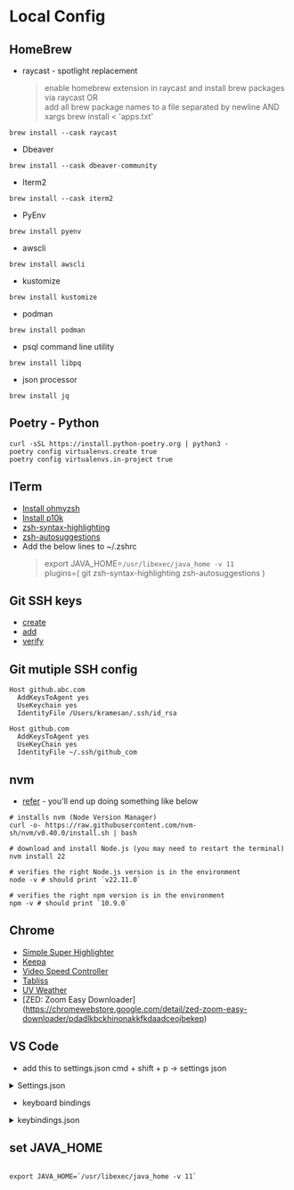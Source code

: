 # Local Config

## HomeBrew

- raycast - spotlight replacement <br>
  > enable homebrew extension in raycast and install brew packages via raycast OR <br>
  > add all brew package names to a file separated by newline AND <br>
  > xargs brew install < 'apps.txt' <br>

```console
brew install --cask raycast
```

- Dbeaver

```console
brew install --cask dbeaver-community
```

- Iterm2

```console
brew install --cask iterm2
```

- PyEnv

```console
brew install pyenv
```

- awscli

```console
brew install awscli
```

- kustomize

```console
brew install kustomize
```

- podman

```console
brew install podman
```

- psql command line utility

```console
brew install libpq
```

- json processor

```console
brew install jq
```

## Poetry - Python

```
curl -sSL https://install.python-poetry.org | python3 -
poetry config virtualenvs.create true
poetry config virtualenvs.in-project true
```

## ITerm

- [Install ohmyzsh](https://ohmyz.sh/#install)
- [Install p10k](https://github.com/romkatv/powerlevel10k?tab=readme-ov-file#getting-started)
- [zsh-syntax-highlighting](https://github.com/zsh-users/zsh-syntax-highlighting/blob/master/INSTALL.md#oh-my-zsh)
- [zsh-autosuggestions](https://github.com/zsh-users/zsh-autosuggestions/blob/master/INSTALL.md#oh-my-zsh)
- Add the below lines to ~/.zshrc <br>
  > export JAVA_HOME=`/usr/libexec/java_home -v 11` <br>
  > plugins=( git zsh-syntax-highlighting zsh-autosuggestions ) <br>

## Git SSH keys

- [create](https://docs.github.com/en/authentication/connecting-to-github-with-ssh/generating-a-new-ssh-key-and-adding-it-to-the-ssh-agent)
- [add](https://docs.github.com/en/authentication/connecting-to-github-with-ssh/adding-a-new-ssh-key-to-your-github-account)
- [verify](https://docs.github.com/en/authentication/connecting-to-github-with-ssh/testing-your-ssh-connection)

## Git mutiple SSH config

```
Host github.abc.com
  AddKeysToAgent yes
  UseKeychain yes
  IdentityFile /Users/kramesan/.ssh/id_rsa

Host github.com
  AddKeysToAgent yes
  UseKeyChain yes
  IdentityFile ~/.ssh/github_com
```

## nvm

- [refer](https://github.com/nvm-sh/nvm?tab=readme-ov-file#installing-and-updating) - you'll end up doing something like below

```
# installs nvm (Node Version Manager)
curl -o- https://raw.githubusercontent.com/nvm-sh/nvm/v0.40.0/install.sh | bash

# download and install Node.js (you may need to restart the terminal)
nvm install 22

# verifies the right Node.js version is in the environment
node -v # should print `v22.11.0`

# verifies the right npm version is in the environment
npm -v # should print `10.9.0`
```

## Chrome

- [Simple Super Highlighter](https://chromewebstore.google.com/detail/super-simple-highlighter/hhlhjgianpocpoppaiihmlpgcoehlhio)
- [Keepa](https://chromewebstore.google.com/detail/keepa-amazon-price-tracke/neebplgakaahbhdphmkckjjcegoiijjo)
- [Video Speed Controller](https://chromewebstore.google.com/detail/video-speed-controller/nffaoalbilbmmfgbnbgppjihopabppdk)
- [Tabliss](https://chromewebstore.google.com/detail/tabliss-a-beautiful-new-t/hipekcciheckooncpjeljhnekcoolahp)
- [UV Weather](https://chromewebstore.google.com/detail/uv-weather/ngeokhpbgoadbpdpnplcminbjhdecjeb)
- [ZED: Zoom Easy Downloader] (https://chromewebstore.google.com/detail/zed-zoom-easy-downloader/pdadlkbckhinonakkfkdaadceojbekep)

## VS Code

- add this to settings.json cmd + shift + p -> settings json
<details> <summary>Settings.json</summary>

```json
{
  "redhat.telemetry.enabled": false,
  "editor.fontSize": 20,
  "RainbowBrackets.depreciation-notice": false,
  "files.autoSave": "onFocusChange",
  "editor.wordWrap": "on",
  "workbench.editor.autoLockGroups": {
    "decompiled.javaClass": true
  },
  "workbench.colorTheme": "Cobalt2",
  "workbench.iconTheme": "vscode-icons",
  "security.workspace.trust.untrustedFiles": "open",
  "editor.accessibilitySupport": "off",
  "security.promptForLocalFileProtocolHandling": false,
  "editor.formatOnSave": true,
  "eslint.codeActionsOnSave.rules": null,
  "editor.linkedEditing": true,
  "editor.minimap.sectionHeaderFontSize": 12,
  "terminal.integrated.env.linux": {},
  "terminal.integrated.fontSize": 20,
  "javascript.updateImportsOnFileMove.enabled": "always",
  "explorer.confirmDelete": false,
  "editor.fontWeight": "normal",
  "workbench.sideBar.location": "right",
  "tailwindCSS.experimental.classRegex": [],
  "files.associations": {
    "*.css": "tailwindcss"
  },
  "editor.quickSuggestions": {
    "strings": "on"
  },
  "explorer.confirmPasteNative": false,
  "telemetry.telemetryLevel": "off",
  "explorer.confirmDragAndDrop": false,
  "update.showReleaseNotes": false,
  "extensions.ignoreRecommendations": true,
  "codium.codeCompletion.enable": false,
  "github.copilot.enable": {
    "*": true,
    "plaintext": false,
    "markdown": false,
    "scminput": false
  },
  "editor.stickyScroll.enabled": false,
  "[css]": {
    "editor.defaultFormatter": "esbenp.prettier-vscode"
  },
  "[handlebars]": {
    "editor.defaultFormatter": "esbenp.prettier-vscode"
  },
  "[html]": {
    "editor.defaultFormatter": "esbenp.prettier-vscode"
  },
  "[javascript]": {
    "editor.defaultFormatter": "esbenp.prettier-vscode"
  },
  "[javascriptreact]": {
    "editor.defaultFormatter": "esbenp.prettier-vscode"
  },
  "[json]": {
    "editor.defaultFormatter": "esbenp.prettier-vscode"
  },
  "[jsonc]": {
    "editor.defaultFormatter": "esbenp.prettier-vscode"
  },
  "[markdown]": {
    "editor.defaultFormatter": "esbenp.prettier-vscode",
    "diffEditor.ignoreTrimWhitespace": false
  },
  "[scss]": {
    "editor.defaultFormatter": "esbenp.prettier-vscode"
  },
  "[typescript]": {
    "editor.defaultFormatter": "esbenp.prettier-vscode"
  },
  "[typescriptreact]": {
    "editor.defaultFormatter": "esbenp.prettier-vscode"
  },
  "editor.minimap.enabled": false,
  "fontshortcuts.defaultFontSize": 20,
  "fontshortcuts.defaultTerminalFontSize": 20,
  "fontshortcuts.step": 1,
  "cSpell.enabled": true,
  "editor.lineHeight": 0,
  "terminal.integrated.fontFamily": "MesloLGS NF",
  "cSpell.userWords": ["Doordash"],
  "workbench.editor.enablePreview": false
}
```

</details>

- keyboard bindings

<details><summary>keybindings.json</summary>
  
``` json
[
  {
    "key": "cmd+s",
    "command": "-workbench.action.files.saveAll"
  },
  {
    "key": "cmd+n",
    "command": "-editor.action.sourceAction",
    "when": "editorHasCodeActionsProvider && editorTextFocus && !editorReadonly"
  },
  {
    "key": "cmd+1",
    "command": "-workbench.action.focusFirstEditorGroup"
  },
  {
    "key": "cmd+b",
    "command": "workbench.action.toggleSidebarVisibility"
  },
  {
    "key": "cmd+b",
    "command": "-workbench.action.toggleSidebarVisibility"
  },
  {
    "key": "cmd+1",
    "command": "workbench.view.explorer",
    "when": "viewContainer.workbench.view.explorer.enabled"
  },
  {
    "key": "shift+cmd+e",
    "command": "-workbench.view.explorer",
    "when": "viewContainer.workbench.view.explorer.enabled"
  },
  {
    "key": "shift+cmd+e",
    "command": "workbench.view.explorer",
    "when": "viewContainer.workbench.view.explorer.enabled"
  },
  {
    "key": "cmd+s",
    "command": "saveAll"
  },
  {
    "key": "alt+cmd+s",
    "command": "-saveAll"
  },
  {
    "key": "shift+cmd+/",
    "command": "editor.action.blockComment",
    "when": "editorTextFocus && !editorReadonly"
  },
  {
    "key": "shift+alt+a",
    "command": "-editor.action.blockComment",
    "when": "editorTextFocus && !editorReadonly"
  },
  {
    "key": "shift+alt+a",
    "command": "editor.action.blockComment",
    "when": "editorTextFocus && !editorReadonly"
  }
]

```
</details>

## set JAVA_HOME
```

export JAVA_HOME=`/usr/libexec/java_home -v 11`

```

```
